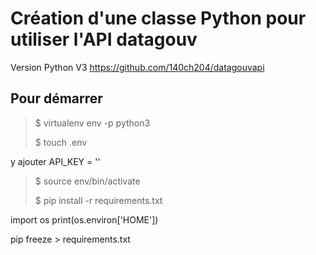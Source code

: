 # Création d'une classe Python pour utiliser l'API datagouv

Version Python V3
https://github.com/140ch204/datagouvapi

## Pour démarrer 

>$ virtualenv env -p python3
>
>$ touch .env
>

 y ajouter  API_KEY = ''

>
>$ source env/bin/activate
>
>$ pip install -r requirements.txt 
>






import os
print(os.environ['HOME'])

pip freeze > requirements.txt